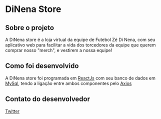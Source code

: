 # DiNena Store

## Sobre o projeto

A DiNena store é a loja virtual da equipe de Futebol Zé Di Nena, com seu aplicativo web para facilitar a vida dos torcedores da equipe que querem comprar nosso "merch", e vestirem a nossa equipe!

## Como foi desenvolvido
A DiNena store foi programada em [ReactJs](https://pt-br.reactjs.org/) com seu banco de dados em [MySql](https://www.mysql.com/), tendo a ligação entre ambos componentes pelo [Axios](https://www.npmjs.com/package/axios)

## Contato do desenvolvedor
[Twitter](https://twitter.com/IgoDuca)